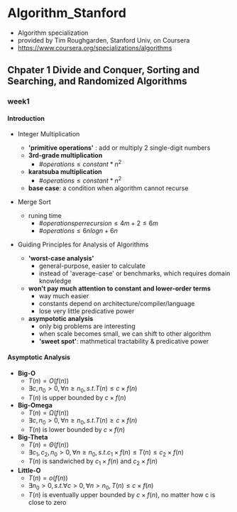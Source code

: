 
# Algorithm_Stanford

+ Algorithm specialization
+ provided by Tim Roughgarden, Stanford Univ, on Coursera
+ https://www.coursera.org/specializations/algorithms

## Chpater 1	Divide and Conquer, Sorting and Searching, and Randomized Algorithms

### week1

#### Introduction

+ Integer Multiplication

	+ **'primitive operations'** : add or multiply 2 single-digit numbers
	+ **3rd-grade multiplication**
		*  $\#operations \leq constant * n^2$ 
	+ **karatsuba multiplication**
		*  $\#operations \leq constant * n^2$
	+ **base case**: a condition when algorithm cannot recurse
	
+ Merge Sort

	+ runing time
		* $\#operations per recursion \leq 4m + 2 \leq 6m$
		* $\#operations \leq 6nlogn + 6n$
		
+ Guiding Principles for Analysis of Algorithms

	+ **'worst-case analysis'**
		* general-purpose, easier to calculate
		* instead of 'average-case' or benchmarks, which requires domain knowledge
	+ **won't pay much attention to constant and lower-order terms**
		* way much easier
		* constants depend on architecture/compiler/language
		* lose very little predicative power
	+ **asympototic analysis**
		* only big problems are interesting
		* when scale becomes small, we can shift to other algorithm
		* **'sweet spot'**: mathmetical tractability & predicative power

#### Asymptotic Analysis

+ **Big-O**		
	* $T(n) = O(f(n))$
	* $\exists c, n_0 > 0, \forall n \geq n_0,  s.t. T(n) \leq c \times f(n)$
	* $T(n)$ is upper bounded by $c \times f(n)$
+ **Big-Omega**
	* $T(n) = \Omega(f(n))$
	* $\exists c, n_0 > 0,  \forall n \geq n_0,  s.t. T(n) \geq c \times f(n)$
	* $T(n)$ is lower bounded by $c \times f(n)$
+ **Big-Theta**
	* $T(n) = \Theta(f(n))$
	* $\exists c_1, c_2 , n_0 > 0,  \forall n \geq n_0,  s.t. c_1 \times f(n) \leq T(n) \leq c_2 \times f(n)$
	* $T(n)$ is sandwiched by $c_1 \times f(n)$ and 	 $c_2 \times f(n)$
+ **Little-O**
	* $T(n) = o(f(n))$
	* $\exists n_0 > 0, s.t. \forall c >0, \forall n > n_0,  T(n) \leq c \times f(n)$
	* $T(n)$ is eventually upper bounded by $c \times f(n)$, no matter how c is close to zero
